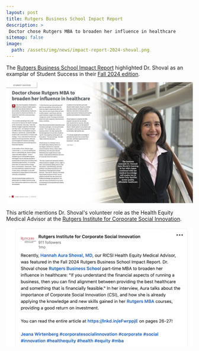 ```yaml
---
layout: post
title: Rutgers Business School Impact Report
description: >
 Doctor chose Rutgers MBA to broaden her influence in healthcare
sitemap: false
image:
  path: /assets/img/news/impact-report-2024-shoval.png
---
```


The [Rutgers Business School Impact Report](https://www.business.rutgers.edu/impact-report) highlighted Dr. Shoval as an examplar of Student Success in their [Fall 2024 edition](/assets/img/news/impact-report-2024-fall-spreads.pdf\#page=14).


[![Page 14](/assets/img/news/impact-report-2024-page.jpg)](/assets/img/news/impact-report-2024-fall-spreads.pdf\#page=14)

This article mentions Dr. Shoval's volunteer role as the Health Equity
Medical Advisor at the [Rutgers Institute for Corporate Social
Innovation](https://ricsi.business.rutgers.edu/).

[![RICSI LinkedIn post](/assets/img/news/rutgers-impact-ricsi-linkedin.png)](https://www.linkedin.com/posts/rutgers-institute-for-corporate-social-innovation_corporatesocialinnovation-corporate-social-activity-7249466917265010688-NJba)